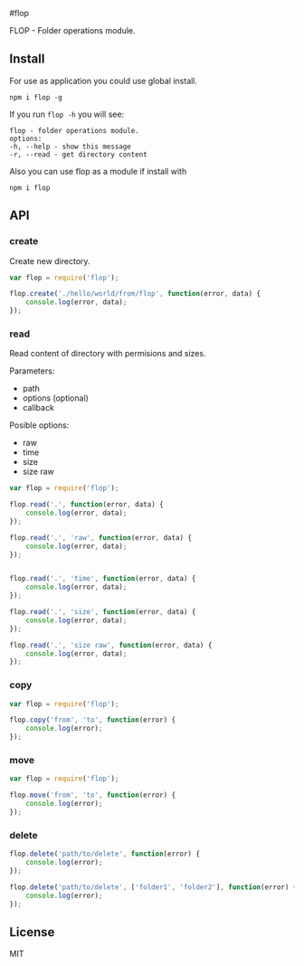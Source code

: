 #flop

FLOP - Folder operations module.

## Install
For use as application you could use global install.

```
npm i flop -g
```

If you run `flop -h` you will see:

```
flop - folder operations module.
options:
-h, --help - show this message
-r, --read - get directory content
```

Also you can use flop as a module if install with
```
npm i flop
```

## API

### create
Create new directory.

```js
var flop = require('flop');

flop.create('./hello/world/from/flop', function(error, data) {
    console.log(error, data);
});
```

### read
Read content of directory with permisions and sizes.

Parameters:
- path
- options (optional)
- callback

Posible options:
- raw
- time
- size
- size raw

```js
var flop = require('flop');

flop.read('.', function(error, data) {
    console.log(error, data);
});

flop.read('.', 'raw', function(error, data) {
    console.log(error, data);
});


flop.read('.', 'time', function(error, data) {
    console.log(error, data);
});

flop.read('.', 'size', function(error, data) {
    console.log(error, data);
});

flop.read('.', 'size raw', function(error, data) {
    console.log(error, data);
});
```
### copy

```js
var flop = require('flop');

flop.copy('from', 'to', function(error) {
    console.log(error);
});
```

### move

```js
var flop = require('flop');

flop.move('from', 'to', function(error) {
    console.log(error);
});
```

### delete

```js
flop.delete('path/to/delete', function(error) {
    console.log(error);
});

flop.delete('path/to/delete', ['folder1', 'folder2'], function(error) {
    console.log(error);
});
```

## License

MIT
